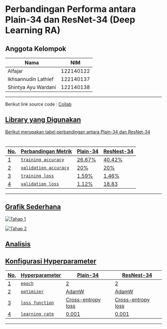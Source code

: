 # Perbandingan Performa antara Plain-34 dan ResNet-34 (Deep Learning RA)

## **Anggota Kelompok**

| **Nama**                    | **NIM**   |
| --------------------------- | --------- | 
| Alfajar                 | 122140122 |
| Ikhsannudin Lathief     | 122140137 |
| Shintya Ayu Wardani     | 122140138 | 
---

Berikut link source code : <a href="https://colab.research.google.com/drive/17uu26xLrM-hf8yF04S_icx59O8YLP-5k?usp=sharing">Collab

## **Library yang Digunakan**

Berikut merupakan tabel perbandingan antara Plain-34 dan ResNet-34

# 

| **No.** | **Perbandingan Metrik**         | **Plain-34**  | **ResNest-34** |
|-----|-------------------------------------|---------------|----------------|
| 1   | `training accuracy`                 |     26.67%    |   40.42%       |
| 2   | `validation accuracy`               |     20%       |   20%          |
| 3   | `training loss`                     |     1.59%     |   1.46%        |
| 4   | `validation loss`                   |     1.12%     |   18.83        |
---

## **Grafik Sederhana**

![Tahap 1](assets/logo.png)

![Tahap 2](assets/logo.png)

## **Analisis**



## **Konfigurasi Hyperparameter**

| **No.** | **Hyperparameter** | **Plain-34**      | **ResNest-34**   |
|-----|------------------------|-------------------|------------------|
| 1   | `epoch`                |        2          |        2         |
| 2   | `optimizer`            |      AdamW        |      AdamW       |
| 3   | `loss function`        | Cross-entropy loss|Cross-entropy loss|
| 4   | `learning rate`        |       0.001       |      0.001       |
---
